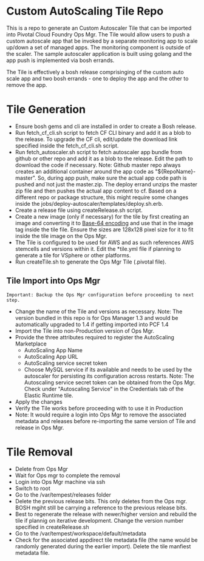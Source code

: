 # Custom AutoScaling Tile Repo

This is a repo to generate an Custom Autoscaler Tile that can be imported into Pivotal Cloud Foundry Ops Mgr.
The Tile would allow users to push a custom autoscale app that be invoked by a separate monitoring app to scale up/down a set of managed apps. The monitoring component is outside of the scaler. The sample autoscaler application is built using golang and the app push is implemented via bosh errands. 

The Tile is effectively a bosh release comprisinging of the custom auto scale app and two bosh errands - one to deploy the app and the other to remove the app.

# Tile Generation

* Ensure bosh gems and cli are installed in order to create a Bosh release.
* Run fetch_cf_cli.sh script to fetch CF CLI binary and add it as a blob to the release.
  To upgrade the CF cli, edit/update the download link specified inside the fetch_cf_cli.sh script.
* Run fetch_autoscaler.sh script to fetch autoscaler app bundle from github or other repo and add it as a blob to the release. Edit the path to download the code if necessary.
  Note: Github master repo always creates an additional container around the app code as "${RepoName}-master". So, during app push, make sure the actual app code path is pushed and not just the master.zip. The deploy errand unzips the master zip file and then pushes the actual app content to cf. Based on a different repo or package structure, this might require some changes inside the jobs/deploy-autoscaler/templates/deploy.sh.erb.
* Create a release file using createRelease.sh script.
* Create a new image (only if necessary) for the tile by first creating an image and converting it to [Base-64 encoding](http://www.base64-image.de/step-2.php) and use that in the image tag inside the tile file. Ensure the sizes are 128x128 pixel size for it to fit inside the tile image on the Ops Mgr.
* The Tile is configured to be used for AWS and as such references AWS stemcells and versions within it. Edit the *tile.yml file if planning to generate a tile for VSphere or other platforms.
* Run createTile.sh to generate the Ops Mgr Tile (.pivotal file).

## Tile Import into Ops Mgr
`Important: Backup the Ops Mgr configuration before proceeding to next step.`
* Change the name of the Tile and versions as necessary. 
 Note: The version bundled in this repo is for Ops Manager 1.3 and would be automatically upgraded to 1.4 if getting imported into PCF 1.4
* Import the Tile into non-Production version of Ops Mgr.
* Provide the three attributes required to register the AutoScaling Marketplace
  * AutoScaling App Name
  * AutoScaling App URL
  * AutoScaling service secret token 
  * Choose MySQL service if its available and needs to be used by the autoscaler for persisting its configuration across restarts.
  Note: The Autoscaling service secret token can be obtained from the Ops Mgr. Check under "Autoscaling Service" in the Credentials tab of the Elastic Runtime tile.
* Apply the changes
* Verify the Tile works before proceeding with to use it in Production
* Note: It would require a login into Ops Mgr to remove the associated metadata and releases before re-importing the same version of Tile and release in Ops Mgr. 

# Tile Removal
* Delete from Ops Mgr
* Wait for Ops mgr to complete the removal
* Login into Ops Mgr machine via ssh
* Switch to root
* Go to the /var/tempest/releases folder
* Delete the previous release bits. This only deletes from the Ops mgr. BOSH mgiht still be carrying a reference to the previous release bits.
* Best to regenerate the release with newer/higher version and rebuild the tile if plannig on iterative development. 
  Change the version number specified in createRelease.sh
* Go to the /var/tempest/workspace/default/metadata
* Check for the associated appdirect tile metadata file (the name would be randomly generated during the earlier import). 
  Delete the tile manfiest metadata file.

